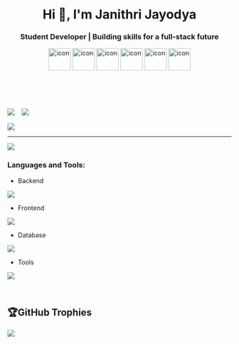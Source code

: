 <h1 align="center">Hi 👋, I'm Janithri Jayodya</h1>
<h3 align="center">Student Developer | Building skills for a full-stack future</h3>
<div align="center">
  <img src="https://techstack-generator.vercel.app/java-icon.svg" alt="icon" width="50" height="50" />
  <img src="https://techstack-generator.vercel.app/react-icon.svg" alt="icon" width="50" height="50" />
  <img src="https://techstack-generator.vercel.app/mysql-icon.svg" alt="icon" width="50" height="50" />
  <img src="https://techstack-generator.vercel.app/github-icon.svg" alt="icon" width="50" height="50" />
  <img src="https://techstack-generator.vercel.app/ts-icon.svg" alt="icon" width="50" height="50" />
  <img src="https://techstack-generator.vercel.app/js-icon.svg" alt="icon"width="50" height="50" />
</div>
<br/><br/><br/><br/>

![](https://github-readme-stats.vercel.app/api?username=janithrijayodya&theme=radical&hide_border=false&include_all_commits=false&count_private=false)&nbsp;&nbsp;&nbsp;&nbsp;![](https://github-readme-streak-stats.herokuapp.com/?user=janithrijayodya&theme=radical&hide_border=false)

![](https://github-readme-stats.vercel.app/api/top-langs/?username=janithrijayodya&theme=radical&hide_border=false&include_all_commits=false&count_private=false&layout=compact)


---
[![](https://visitcount.itsvg.in/api?id=janithrijayodya&icon=0&color=0)](https://visitcount.itsvg.in)

<h3 align="left">Languages and Tools:</h3>

- Backend
<p align="left">
  <a href="https://skillicons.dev">
    <img src="https://skillicons.dev/icons?i=java,nodejs,spring,hibernate" />
  </a>
</p>

- Frontend
<p align="left">
  <a href="https://skillicons.dev">
    <img src="https://skillicons.dev/icons?i=angular,ts,js,react,html,css,tailwind" />
  </a>
</p>

- Database
<p align="left">
  <a href="https://skillicons.dev">
    <img src="https://skillicons.dev/icons?i=mysql" />
  </a>
</p>

- Tools
<p align="left">
  <a href="https://skillicons.dev">
    <img src="https://skillicons.dev/icons?i=git,github,figma,vscode,postman" />
  </a>
</p>

<br/>

## 🏆GitHub Trophies
![](https://github-trophies.vercel.app/?username=janithrijayodya&theme=radical&no-frame=false&no-bg=false&margin-w=4)



